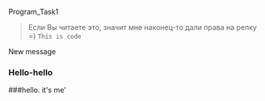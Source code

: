 Program_Task1

> Если Вы читаете это, значит мне наконец-то дали права на репку =)
`This is code`

New message
### Hello-hello

###hello. it's me'
